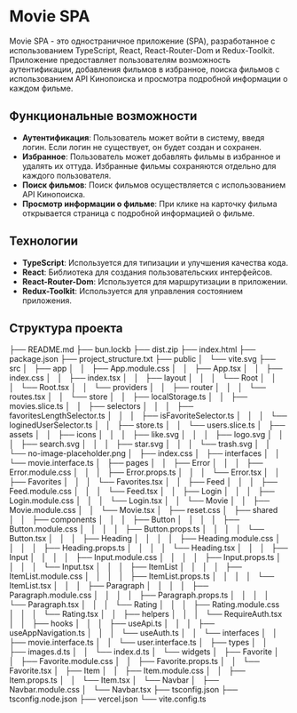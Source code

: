 # Movie SPA

Movie SPA - это одностраничное приложение (SPA), разработанное с использованием TypeScript, React, React-Router-Dom и Redux-Toolkit. Приложение предоставляет пользователям возможность аутентификации, добавления фильмов в избранное, поиска фильмов с использованием API Кинопоиска и просмотра подробной информации о каждом фильме.

## Функциональные возможности

- **Аутентификация**: Пользователь может войти в систему, введя логин. Если логин не существует, он будет создан и сохранен.
- **Избранное**: Пользователь может добавлять фильмы в избранное и удалять их оттуда. Избранные фильмы сохраняются отдельно для каждого пользователя.
- **Поиск фильмов**: Поиск фильмов осуществляется с использованием API Кинопоиска.
- **Просмотр информации о фильме**: При клике на карточку фильма открывается страница с подробной информацией о фильме.

## Технологии

- **TypeScript**: Используется для типизации и улучшения качества кода.
- **React**: Библиотека для создания пользовательских интерфейсов.
- **React-Router-Dom**: Используется для маршрутизации в приложении.
- **Redux-Toolkit**: Используется для управления состоянием приложения.

## Структура проекта

├── README.md
├── bun.lockb
├── dist.zip
├── index.html
├── package.json
├── project_structure.txt
├── public
│   └── vite.svg
├── src
│   ├── app
│   │   ├── App.module.css
│   │   ├── App.tsx
│   │   ├── index.css
│   │   ├── index.tsx
│   │   ├── layout
│   │   │   └── Root
│   │   │       └── Root.tsx
│   │   └── providers
│   │       ├── router
│   │       │   └── routes.tsx
│   │       └── store
│   │           ├── localStorage.ts
│   │           ├── movies.slice.ts
│   │           ├── selectors
│   │           │   ├── favoritesLengthSelector.ts
│   │           │   ├── isFavoriteSelector.ts
│   │           │   └── loginedUserSelector.ts
│   │           ├── store.ts
│   │           └── users.slice.ts
│   ├── assets
│   │   ├── icons
│   │   │   ├── like.svg
│   │   │   ├── logo.svg
│   │   │   ├── search.svg
│   │   │   ├── star.svg
│   │   │   └── trash.svg
│   │   └── no-image-placeholder.png
│   ├── index.css
│   ├── interfaces
│   │   └── movie.interface.ts
│   ├── pages
│   │   ├── Error
│   │   │   ├── Error.module.css
│   │   │   ├── Error.props.ts
│   │   │   └── Error.tsx
│   │   ├── Favorites
│   │   │   └── Favorites.tsx
│   │   ├── Feed
│   │   │   ├── Feed.module.css
│   │   │   └── Feed.tsx
│   │   ├── Login
│   │   │   ├── Login.module.css
│   │   │   └── Login.tsx
│   │   └── Movie
│   │       ├── Movie.module.css
│   │       └── Movie.tsx
│   ├── reset.css
│   ├── shared
│   │   ├── components
│   │   │   ├── Button
│   │   │   │   ├── Button.module.css
│   │   │   │   ├── Button.props.ts
│   │   │   │   └── Button.tsx
│   │   │   ├── Heading
│   │   │   │   ├── Heading.module.css
│   │   │   │   ├── Heading.props.ts
│   │   │   │   └── Heading.tsx
│   │   │   ├── Input
│   │   │   │   ├── Input.module.css
│   │   │   │   ├── Input.props.ts
│   │   │   │   └── Input.tsx
│   │   │   ├── ItemList
│   │   │   │   ├── ItemList.module.css
│   │   │   │   ├── ItemList.props.ts
│   │   │   │   └── ItemList.tsx
│   │   │   ├── Paragraph
│   │   │   │   ├── Paragraph.module.css
│   │   │   │   ├── Paragraph.props.ts
│   │   │   │   └── Paragraph.tsx
│   │   │   └── Rating
│   │   │       ├── Rating.module.css
│   │   │       └── Rating.tsx
│   │   ├── helpers
│   │   │   └── RequireAuth.tsx
│   │   ├── hooks
│   │   │   ├── useApi.ts
│   │   │   ├── useAppNavigation.ts
│   │   │   └── useAuth.ts
│   │   └── interfaces
│   │       ├── movie.interface.ts
│   │       └── user.interface.ts
│   ├── types
│   │   ├── images.d.ts
│   │   └── index.d.ts
│   └── widgets
│       ├── Favorite
│       │   ├── Favorite.module.css
│       │   ├── Favorite.props.ts
│       │   └── Favorite.tsx
│       ├── Item
│       │   ├── Item.module.css
│       │   ├── Item.props.ts
│       │   └── Item.tsx
│       └── Navbar
│           ├── Navbar.module.css
│           └── Navbar.tsx
├── tsconfig.json
├── tsconfig.node.json
├── vercel.json
└── vite.config.ts

